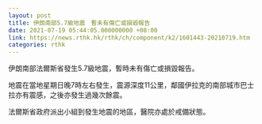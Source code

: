 ```yaml
---
layout: post
title: 伊朗南部5.7級地震　暫未有傷亡或損毀報告
date: 2021-07-19 05:44:05.000000000 +08:00
link: https://news.rthk.hk/rthk/ch/component/k2/1601443-20210719.htm
categories: rthk
---
```


伊朗南部法爾斯省發生5.7級地震，暫時未有傷亡或損毀報告。

地震在當地星期日晚7時左右發生，震源深度11公里，鄰國伊拉克的南部城市巴士拉亦有震感，之後亦發生過幾次餘震。

法爾斯省政府派出小組到發生地震的地區，醫院亦處於戒備狀態。
